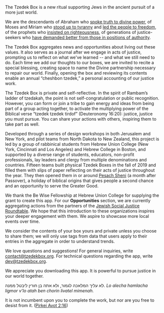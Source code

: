 The Tzedek Box is a new ritual supporting Jews in the ancient pursuit of a more just world.

We are the descendants of Abraham who [spoke truth to divine power][1], of Moses and Miriam who [stood up to tyranny][2] and [led the people to freedom][3], of the prophets who [insisted on righteousness][4], of generations of justice-seekers who [have demanded better from those in positions of authority][5].

The Tzedek Box aggregates news and opportunities about living out these values. It also serves as a journal after we engage in acts of justice, prompting us to reflect on what we've learned -- and what we still need to do. Each time we add our thoughts to our boxes, we are invited to recite a special blessing, creating space to name the Divine partnership necessary to repair our world. Finally, opening the box and reviewing its contents enable an annual “cheshbon tzedek,” a personal accounting of our justice work.

The Tzedek Box is private and self-reflective. In the spirit of Rambam’s ladder of tzedakah, the point is not self-congratulation or public recognition. However, you can form or join a tribe to gain energy and ideas from being part of a group acting together, to activate the multiplying power of the Biblical verse “tzedek tzedek tirdof” (Deuteronomy 16:20): justice, justice you must pursue. You can share your actions with others, inspiring them to take part as well.

Developed through a series of design workshops in both Jerusalem and New York, and pilot teams from North Dakota to New Zealand, this project is led by a group of rabbinical students from Hebrew Union College (New York, Cincinnati and Los Angeles) and Hebrew College in Boston, and supported by a diverse range of students, educators, non-profit professionals, lay leaders and clergy from multiple denominations and countries. Fifteen teams built physical Tzedek Boxes in the fall of 2019 and filled them with slips of paper reflecting on their acts of justice throughout the year. They then opened them in or around [Pesach Sheni][6] (a month after Passover), a holiday of biblical origins that gives people a second chance and an opportunity to serve the Greater Good.

We thank the Be Wise Fellowship at Hebrew Union College for supplying the grant to create this app. For our **Opportunities** section, we are currently aggregating actions from the partners of the [Jewish Social Justice Roundtable][7]. We hope that this introduction to these organizations inspires your deeper engagement with them. We aspire to showcase more local events over time.

We consider the contents of your box yours and private unless you choose to share them; we will only use tags from data that users apply to their entries in the aggregate in order to understand trends.

We love questions and suggestions! For general inquiries, write [contact@tzedekbox.org](mailto:contact@tzedekbox.org). For technical questions regarding the app, write [dev@tzedekbox.org](mailto:dev@tzedekbox.org).

We appreciate you downloading this app. It is powerful to pursue justice in our world together.

לא עליך המלאכה לגמור, ולא אתה בן חורין ליבטל ממנה.
*Lo alecha hamlacha ligmor v’lo atah ben chorin livatel mimenah.*

It is not incumbent upon you to complete the work, but nor are you free to desist from it. ([Pirkei Avot 2:16][8])

[1]: https://www.sefaria.org/Genesis.18.23?ven=The_Rashi_chumash_by_Rabbi_Shraga_Silverstein&lang=bi&with=all&lang2=en
[2]: https://www.sefaria.org/Exodus.5.1?ven=Tanakh:_The_Holy_Scriptures,_published_by_JPS&lang=bi&aliyot=0
[3]: https://www.sefaria.org/sheets/104937?lang=bi&p2=Exodus.15.20&lang2=bi&aliyot2=0&w2=all&lang3=en
[4]: https://www.sefaria.org/Amos.5.24?lang=bi
[5]: https://voicesofdemocracy.umd.edu/heschel-religion-and-race-speech-text/
[6]: https://www.jewishvirtuallibrary.org/pesach-sheni
[7]: https://jewishsocialjustice.org/
[8]: https://www.sefaria.org/Pirkei_Avot.2.16?vhe=Mishnah,_ed._Romm,_Vilna_1913&lang=bi&with=all&lang2=en
